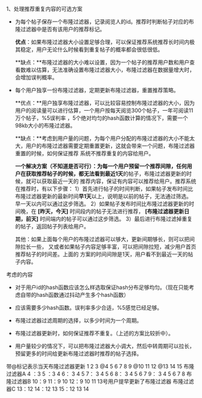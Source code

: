 1、处理推荐重复内容的可选方案

- 为每个帖子保存一个布隆过滤器，记录阅览人的id。推荐时判断帖子对应的布隆过滤器中是否有该用户的推荐标记。

  **优点**：如果布隆过滤器大小设置足够合理，可以保证推荐系统推荐长时间内极其稳定，用户无论什么时候看到重复帖子的概率都会很低很低。

  **缺点：**布隆过滤器的大小难以设置，因为一个帖子的推荐用户数和用户查看数难以估算，无法准确设置布隆过滤器大小，布隆过滤器在数据量增大时，会增加误判概率。

  

- 每个用户独享一份布隆过滤器，定期更新布隆过滤器，重置推荐策略。

  **优点：**用户独享布隆过滤器，可以比较容易控制布隆过滤器的大小，因为用户的阅读量可以进行估算，一个用户按每天阅览300个帖子，一年可阅读11万个帖子，%5误判率
  ，5个绝对均匀的hash函数计算的情况下，需要一个98kb大小的布隆过滤器。

  **缺点：**考虑到用户量的问题，为每个用户分配的布隆过滤器的大小不能太大，用户的布隆过滤器需要定期重置更新，这就会带来一个问题，布隆过滤器重置的时候，如何保证推荐
  系统不推荐重复的内容给用户。 

  **一个解决方案（不知道是否可行）：**为每一个用户预留一个推荐间隙，任何用户在获取推荐帖子的时候，都无法看到**最近1天**的帖子，布隆过滤器更新的时候，就可以获取最近一天的
  推荐内容，保证有内容可以推荐给用户。推荐系统在推荐时，有以下步骤：
        1）首先进行帖子的时间判断，如果帖子发布时间比布隆过滤器更新的最新时间**早1天**以上，说明是以前的帖子，无法通过筛选。早一天以内可以通过这步筛选。
        2）如果帖子发布时间比布隆过滤器更新的时间晚，在 **[**昨天，今天**]** 时间段内的帖子无法进行推荐， **[**布隆过滤器更新日期，前天**]** 时间端内的帖子可以通过这步筛选。
        3）最后进行布隆过滤掉重复的帖子，返回帖子列表给用户。

  其他：如果上面每个用户的布隆过滤器可以够大，更新间期够长，则可以把间隙拉长一些， 又或者如果帖子内容足够丰富，可以把间隙拉短，减少用户首页推荐帖子的时间差。上面的
  方案的时间间隙是1天，用户看不到最近一天的帖子内容。 



考虑的内容

- 对于用户id的hash函数应该怎么样选取保证hash分布足够均匀。（现在只能考虑自带的hash函数通过抖动产生多个hash函数）

- 应该需要多少hash函数。误判率多少合适，%5感觉已经足够。

- 布隆过滤器过滤周期的选择，以多少时间为一个周期。

- 布隆过滤器更新时，如何保证推荐不重复。（上述的方案比较折中）。

- 用户量较少的情况下，可以把布隆过滤器大小调大，然后中转周期可以拉长，预留更多的时间给更新布隆过滤器时推荐的帖子选择。

  

带@标记表示当天布隆过滤器更新
1 2 3 @4 5 6 7 8 9 @10 11 12 @13 14 15
布隆过滤器A
4 ：3
5 ：3 4
6： 3 4 5
7： 3 4 5 6
8： 3 4 5 6 7
9： 3 4 5 6 7 8
布隆过滤器B
10：9
11：9 10 
12：9 10 11
13号用户提早更新了布隆过滤器
布隆过滤器C
13：12
14：12 13
15：12 13 14